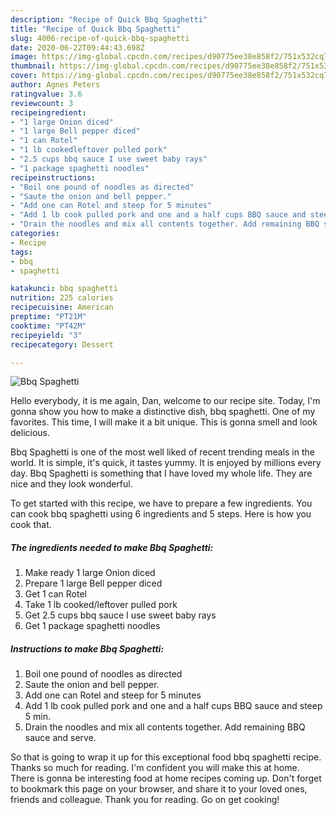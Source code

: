 ```yaml
---
description: "Recipe of Quick Bbq Spaghetti"
title: "Recipe of Quick Bbq Spaghetti"
slug: 4006-recipe-of-quick-bbq-spaghetti
date: 2020-06-22T09:44:43.698Z
image: https://img-global.cpcdn.com/recipes/d90775ee38e858f2/751x532cq70/bbq-spaghetti-recipe-main-photo.jpg
thumbnail: https://img-global.cpcdn.com/recipes/d90775ee38e858f2/751x532cq70/bbq-spaghetti-recipe-main-photo.jpg
cover: https://img-global.cpcdn.com/recipes/d90775ee38e858f2/751x532cq70/bbq-spaghetti-recipe-main-photo.jpg
author: Agnes Peters
ratingvalue: 3.6
reviewcount: 3
recipeingredient:
- "1 large Onion diced"
- "1 large Bell pepper diced"
- "1 can Rotel"
- "1 lb cookedleftover pulled pork"
- "2.5 cups bbq sauce I use sweet baby rays"
- "1 package spaghetti noodles"
recipeinstructions:
- "Boil one pound of noodles as directed"
- "Saute the onion and bell pepper."
- "Add one can Rotel and steep for 5 minutes"
- "Add 1 lb cook pulled pork and one and a half cups BBQ sauce and steep 5 min."
- "Drain the noodles and mix all contents together. Add remaining BBQ sauce and serve."
categories:
- Recipe
tags:
- bbq
- spaghetti

katakunci: bbq spaghetti 
nutrition: 225 calories
recipecuisine: American
preptime: "PT21M"
cooktime: "PT42M"
recipeyield: "3"
recipecategory: Dessert

---
```



![Bbq Spaghetti](https://img-global.cpcdn.com/recipes/d90775ee38e858f2/751x532cq70/bbq-spaghetti-recipe-main-photo.jpg)

Hello everybody, it is me again, Dan, welcome to our recipe site. Today, I'm gonna show you how to make a distinctive dish, bbq spaghetti. One of my favorites. This time, I will make it a bit unique. This is gonna smell and look delicious.

Bbq Spaghetti is one of the most well liked of recent trending meals in the world. It is simple, it's quick, it tastes yummy. It is enjoyed by millions every day. Bbq Spaghetti is something that I have loved my whole life. They are nice and they look wonderful.




To get started with this recipe, we have to prepare a few ingredients. You can cook bbq spaghetti using 6 ingredients and 5 steps. Here is how you cook that.

<!--inarticleads1-->

##### The ingredients needed to make Bbq Spaghetti:

1. Make ready 1 large Onion diced
1. Prepare 1 large Bell pepper diced
1. Get 1 can Rotel
1. Take 1 lb cooked/leftover pulled pork
1. Get 2.5 cups bbq sauce I use sweet baby rays
1. Get 1 package spaghetti noodles




<!--inarticleads2-->

##### Instructions to make Bbq Spaghetti:

1. Boil one pound of noodles as directed
1. Saute the onion and bell pepper.
1. Add one can Rotel and steep for 5 minutes
1. Add 1 lb cook pulled pork and one and a half cups BBQ sauce and steep 5 min.
1. Drain the noodles and mix all contents together. Add remaining BBQ sauce and serve.




So that is going to wrap it up for this exceptional food bbq spaghetti recipe. Thanks so much for reading. I'm confident you will make this at home. There is gonna be interesting food at home recipes coming up. Don't forget to bookmark this page on your browser, and share it to your loved ones, friends and colleague. Thank you for reading. Go on get cooking!
